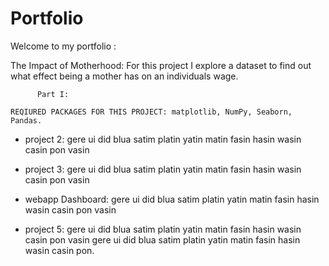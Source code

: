 # Portfolio

Welcome to my portfolio :

The Impact of Motherhood: For this project I explore a dataset to find out what effect being a mother has on an individuals wage. 
          
          Part I:      
         
    REQIURED PACKAGES FOR THIS PROJECT: matplotlib, NumPy, Seaborn, Pandas.


* project 2: gere ui did blua satim platin yatin matin fasin hasin wasin casin pon vasin
* project 3: gere ui did blua satim platin yatin matin fasin hasin wasin casin pon vasin



* webapp Dashboard: gere ui did blua satim platin yatin matin fasin hasin wasin casin pon vasin
* project 5:  gere ui did blua satim platin yatin matin fasin hasin wasin casin pon vasin gere ui did blua satim platin yatin matin fasin hasin wasin casin pon.
